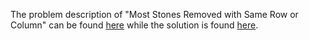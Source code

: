 The problem description of "Most Stones Removed with Same Row or Column" can be found [here](https://leetcode.com/problems/most-stones-removed-with-same-row-or-column/) while the solution is found [here](https://github.com/aurimas13/Solutions-To-Problems/blob/main/LeetCode/Python%20Solutions/Most%20Stones%20Removed%20with%20Same%20Row%20or%20Column/stones.py).
